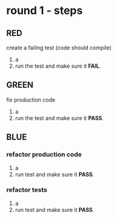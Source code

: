 # round 1 - steps
## RED
create a failing test (code should compile)
1. a
2. run the test and make sure it **FAIL**.
## GREEN
fix production code
1. a
2. run the test and make sure it **PASS**.
## BLUE
### refactor production code
1. a
2. run test and make sure it **PASS**.
### refactor tests
1. a
2. run test and make sure it **PASS**.